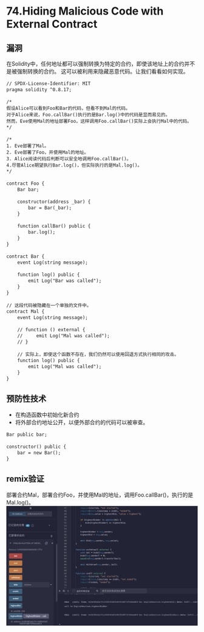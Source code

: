 # 74.Hiding Malicious Code with External Contract
## 漏洞
在Solidity中，任何地址都可以强制转换为特定的合约，即使该地址上的合约并不是被强制转换的合约。
这可以被利用来隐藏恶意代码。让我们看看如何实现。
```solidity
// SPDX-License-Identifier: MIT
pragma solidity ^0.8.17;

/*
假设Alice可以看到Foo和Bar的代码，但看不到Mal的代码。
对于Alice来说，Foo.callBar()执行的是Bar.log()中的代码是显而易见的。
然而，Eve使用Mal的地址部署Foo，这样调用Foo.callBar()实际上会执行Mal中的代码。
*/

/*
1. Eve部署了Mal。
2. Eve部署了Foo，并使用Mal的地址。
3. Alice阅读代码后判断可以安全地调用Foo.callBar()。
4.尽管Alice期望执行Bar.log()，但实际执行的是Mal.log()。
*/

contract Foo {
    Bar bar;

    constructor(address _bar) {
        bar = Bar(_bar);
    }

    function callBar() public {
        bar.log();
    }
}

contract Bar {
    event Log(string message);

    function log() public {
        emit Log("Bar was called");
    }
}

// 这段代码被隐藏在一个单独的文件中。
contract Mal {
    event Log(string message);

    // function () external {
    //     emit Log("Mal was called");
    // }

    // 实际上，即使这个函数不存在，我们仍然可以使用回退方式执行相同的攻击。
    function log() public {
        emit Log("Mal was called");
    }
}
```

## 预防性技术
* 在构造函数中初始化新合约
* 将外部合约地址公开，以便外部合约的代码可以被审查。
```solidity
Bar public bar;

constructor() public {
    bar = new Bar();
}
```

## remix验证
部署合约Mal，部署合约Foo，并使用Mal的地址，调用Foo.callBar()，执行的是Mal.log()。
![74-1.png](./img/74-1.png)
